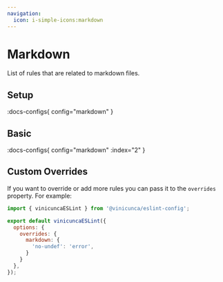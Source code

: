 ```yaml
---
navigation:
  icon: i-simple-icons:markdown
---
```


# Markdown

List of rules that are related to markdown files.

## Setup

:docs-configs{ config="markdown" }

## Basic

:docs-configs{ config="markdown" :index="2" }

## Custom Overrides

If you want to override or add more rules you can pass it to the `overrides` property.
For example:

```js [eslint.config.js]
import { vinicuncaESLint } from '@vinicunca/eslint-config';

export default vinicuncaESLint({
  options: {
    overrides: {
      markdown: {
        'no-undef': 'error',
      }
    }
  },
});
```
